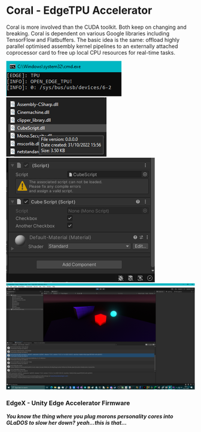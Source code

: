 # Coral - EdgeTPU Accelerator

Coral is more involved than the CUDA toolkit. Both keep on changing and breaking.
Coral is dependent on various Google libraries including TensorFlow and Flatbuffers.
The basic idea is the same: offload highly parallel optimised assembly kernel pipelines
to an externally attached coprocessor card to free up local CPU resources for real-time tasks.

![screenshot](https://github.com/TheMindVirus/cuda/blob/coral/screenshots/screenshot.png)
![cubescript](https://github.com/TheMindVirus/cuda/blob/coral/screenshots/cubescript.png)
![unity](https://github.com/TheMindVirus/cuda/blob/coral/screenshots/unity.png)
![EdgeX](https://github.com/TheMindVirus/cuda/blob/coral/screenshots/EdgeX.png)

### EdgeX - Unity Edge Accelerator Firmware

**_You know the thing where you plug morons personality cores into GLaDOS to slow her down?_**
**_yeah...this is that..._**